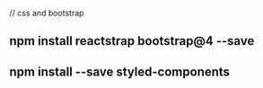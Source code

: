 // css and bootstrap
## npm install reactstrap bootstrap@4 --save
## npm install --save styled-components